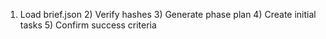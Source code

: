 1) Load brief.json 2) Verify hashes 3) Generate phase plan 4) Create initial tasks 5) Confirm success criteria
